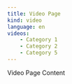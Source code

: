 ```yaml
---
title: Video Page
kind: video
language: en
videos:
    - Category 1
    - Category 2
    - Category 5
---
```


Video Page Content
